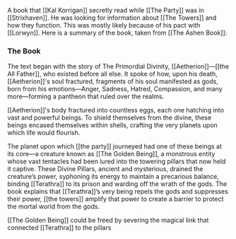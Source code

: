 A book that [[Kal Korrigan]] secretly read while [[The Party]] was in [[Strixhaven]]. He was looking for information about [[The Towers]] and how they function. This was mostly likely because of his pact with [[Lorwyn]]. Here is a summary of the book, taken from [[The Ashen Book]]:

### The Book
The text began with the story of The Primordial Divinity, [[Aetherion]]—[[the All Father]], who existed before all else. It spoke of how, upon his death, [[Aetherion]]'s soul fractured, fragments of his soul manifested as gods, born from his emotions—Anger, Sadness, Hatred, Compassion, and many more—forming a pantheon that ruled over the realms.

[[Aetherion]]'s body fractured into countless eggs, each one hatching into vast and powerful beings. To shield themselves from the divine, these beings encased themselves within shells, crafting the very planets upon which life would flourish.

The planet upon which [[the party]] journeyed had one of these beings at its core—a creature known as [[The Golden Being]], a monstrous entity whose vast tentacles had been lured into the towering pillars that now held it captive. These Divine Pillars, ancient and mysterious, drained the creature’s power, syphoning its energy to maintain a precarious balance, binding [[Terathra]] to its prison and warding off the wrath of the gods. The book explains that [[Terathra]]’s very being repels the gods and suppresses their power, [[the towers]] amplify that power to create a barrier to protect the mortal world from the gods.

[[The Golden Being]] could be freed by severing the magical link that connected [[Terathra]] to the pillars

